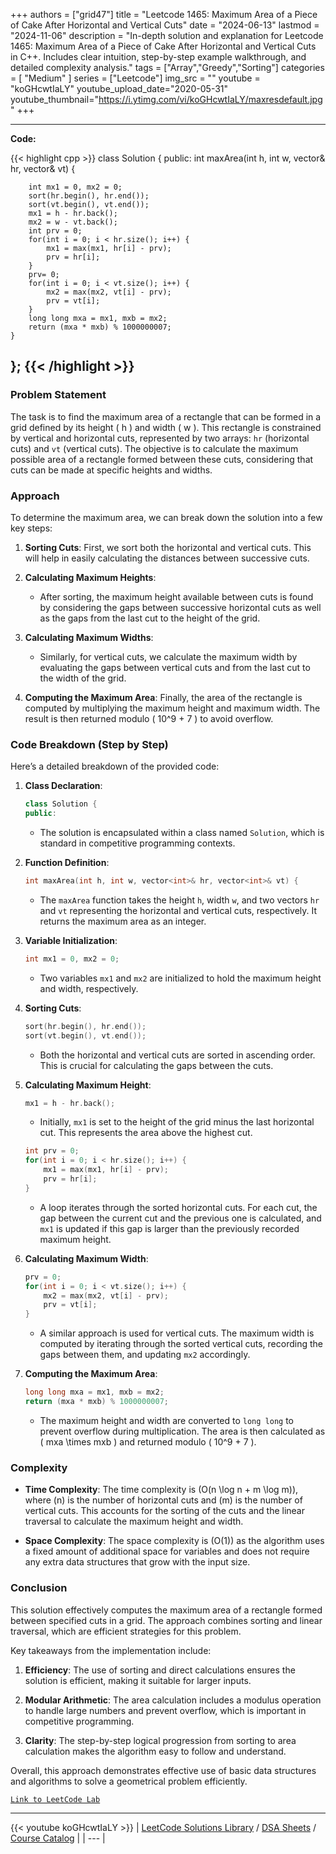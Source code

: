 
+++
authors = ["grid47"]
title = "Leetcode 1465: Maximum Area of a Piece of Cake After Horizontal and Vertical Cuts"
date = "2024-06-13"
lastmod = "2024-11-06"
description = "In-depth solution and explanation for Leetcode 1465: Maximum Area of a Piece of Cake After Horizontal and Vertical Cuts in C++. Includes clear intuition, step-by-step example walkthrough, and detailed complexity analysis."
tags = ["Array","Greedy","Sorting"]
categories = [
    "Medium"
]
series = ["Leetcode"]
img_src = ""
youtube = "koGHcwtIaLY"
youtube_upload_date="2020-05-31"
youtube_thumbnail="https://i.ytimg.com/vi/koGHcwtIaLY/maxresdefault.jpg"
+++



---
**Code:**

{{< highlight cpp >}}
class Solution {
public:
    int maxArea(int h, int w, vector<int>& hr, vector<int>& vt) {
        
        int mx1 = 0, mx2 = 0;
        sort(hr.begin(), hr.end());
        sort(vt.begin(), vt.end());
        mx1 = h - hr.back();
        mx2 = w - vt.back();
        int prv = 0;
        for(int i = 0; i < hr.size(); i++) {
            mx1 = max(mx1, hr[i] - prv);
            prv = hr[i];
        }
        prv= 0;
        for(int i = 0; i < vt.size(); i++) {
            mx2 = max(mx2, vt[i] - prv);
            prv = vt[i];
        }      
        long long mxa = mx1, mxb = mx2;
        return (mxa * mxb) % 1000000007;
    }
};
{{< /highlight >}}
---

### Problem Statement

The task is to find the maximum area of a rectangle that can be formed in a grid defined by its height \( h \) and width \( w \). This rectangle is constrained by vertical and horizontal cuts, represented by two arrays: `hr` (horizontal cuts) and `vt` (vertical cuts). The objective is to calculate the maximum possible area of a rectangle formed between these cuts, considering that cuts can be made at specific heights and widths.

### Approach

To determine the maximum area, we can break down the solution into a few key steps:

1. **Sorting Cuts**: First, we sort both the horizontal and vertical cuts. This will help in easily calculating the distances between successive cuts.

2. **Calculating Maximum Heights**:
   - After sorting, the maximum height available between cuts is found by considering the gaps between successive horizontal cuts as well as the gaps from the last cut to the height of the grid.

3. **Calculating Maximum Widths**:
   - Similarly, for vertical cuts, we calculate the maximum width by evaluating the gaps between vertical cuts and from the last cut to the width of the grid.

4. **Computing the Maximum Area**: Finally, the area of the rectangle is computed by multiplying the maximum height and maximum width. The result is then returned modulo \( 10^9 + 7 \) to avoid overflow.

### Code Breakdown (Step by Step)

Here’s a detailed breakdown of the provided code:

1. **Class Declaration**:
   ```cpp
   class Solution {
   public:
   ```

   - The solution is encapsulated within a class named `Solution`, which is standard in competitive programming contexts.

2. **Function Definition**:
   ```cpp
   int maxArea(int h, int w, vector<int>& hr, vector<int>& vt) {
   ```

   - The `maxArea` function takes the height `h`, width `w`, and two vectors `hr` and `vt` representing the horizontal and vertical cuts, respectively. It returns the maximum area as an integer.

3. **Variable Initialization**:
   ```cpp
   int mx1 = 0, mx2 = 0;
   ```

   - Two variables `mx1` and `mx2` are initialized to hold the maximum height and width, respectively.

4. **Sorting Cuts**:
   ```cpp
   sort(hr.begin(), hr.end());
   sort(vt.begin(), vt.end());
   ```

   - Both the horizontal and vertical cuts are sorted in ascending order. This is crucial for calculating the gaps between the cuts.

5. **Calculating Maximum Height**:
   ```cpp
   mx1 = h - hr.back();
   ```

   - Initially, `mx1` is set to the height of the grid minus the last horizontal cut. This represents the area above the highest cut.

   ```cpp
   int prv = 0;
   for(int i = 0; i < hr.size(); i++) {
       mx1 = max(mx1, hr[i] - prv);
       prv = hr[i];
   }
   ```

   - A loop iterates through the sorted horizontal cuts. For each cut, the gap between the current cut and the previous one is calculated, and `mx1` is updated if this gap is larger than the previously recorded maximum height.

6. **Calculating Maximum Width**:
   ```cpp
   prv = 0;
   for(int i = 0; i < vt.size(); i++) {
       mx2 = max(mx2, vt[i] - prv);
       prv = vt[i];
   }
   ```

   - A similar approach is used for vertical cuts. The maximum width is computed by iterating through the sorted vertical cuts, recording the gaps between them, and updating `mx2` accordingly.

7. **Computing the Maximum Area**:
   ```cpp
   long long mxa = mx1, mxb = mx2;
   return (mxa * mxb) % 1000000007;
   ```

   - The maximum height and width are converted to `long long` to prevent overflow during multiplication. The area is then calculated as \( mxa \times mxb \) and returned modulo \( 10^9 + 7 \).

### Complexity

- **Time Complexity**: The time complexity is \(O(n \log n + m \log m)\), where \(n\) is the number of horizontal cuts and \(m\) is the number of vertical cuts. This accounts for the sorting of the cuts and the linear traversal to calculate the maximum height and width.

- **Space Complexity**: The space complexity is \(O(1)\) as the algorithm uses a fixed amount of additional space for variables and does not require any extra data structures that grow with the input size.

### Conclusion

This solution effectively computes the maximum area of a rectangle formed between specified cuts in a grid. The approach combines sorting and linear traversal, which are efficient strategies for this problem. 

Key takeaways from the implementation include:

1. **Efficiency**: The use of sorting and direct calculations ensures the solution is efficient, making it suitable for larger inputs.

2. **Modular Arithmetic**: The area calculation includes a modulus operation to handle large numbers and prevent overflow, which is important in competitive programming.

3. **Clarity**: The step-by-step logical progression from sorting to area calculation makes the algorithm easy to follow and understand.

Overall, this approach demonstrates effective use of basic data structures and algorithms to solve a geometrical problem efficiently.

[`Link to LeetCode Lab`](https://leetcode.com/problems/maximum-area-of-a-piece-of-cake-after-horizontal-and-vertical-cuts/description/)

---
{{< youtube koGHcwtIaLY >}}
| [LeetCode Solutions Library](https://grid47.xyz/leetcode/) / [DSA Sheets](https://grid47.xyz/sheets/) / [Course Catalog](https://grid47.xyz/courses/) |
| --- |

